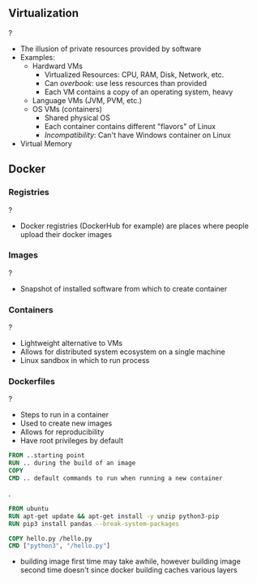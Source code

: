 ## Virtualization
?
- The illusion of private resources provided by software
- Examples:
	- Hardward VMs
		- Virtualized Resources: CPU, RAM, Disk, Network, etc.
		- Can *overbook*: use less resources than provided
		- Each VM contains a copy of an operating system, heavy
	- Language VMs (JVM, PVM, etc.)
	- OS VMs (containers)
		- Shared physical OS
		- Each container contains different "flavors" of Linux
		- *Incompatibility*: Can't have Windows container on Linux
- Virtual Memory
<!--SR:!2025-09-18,4,272-->

## Docker
### Registries
?
- Docker registries (DockerHub for example) are places where people upload their docker images
<!--SR:!2025-09-18,4,272-->

### Images
?
- Snapshot of installed software from which to create container
<!--SR:!2025-09-18,4,272--> 

### Containers
?
- Lightweight alternative to VMs
- Allows for distributed system ecosystem on a single machine
- Linux sandbox in which to run process
<!--SR:!2025-09-18,4,270-->

### Dockerfiles
?
- Steps to run in a container
- Used to create new images
- Allows for reproducibility
- Have root privileges by default
```Dockerfile
FROM ..starting point
RUN .. during the build of an image
COPY
CMD .. default commands to run when running a new container
```
.
```Dockerfile
FROM ubuntu
RUN apt-get update && apt-get install -y unzip python3-pip
RUN pip3 install pandas --break-system-packages

COPY hello.py /hello.py 
CMD ["python3", "/hello.py"]
```
- building image first time may take awhile, however building image second time doesn't since docker building caches various layers
<!--SR:!2025-09-18,4,272-->